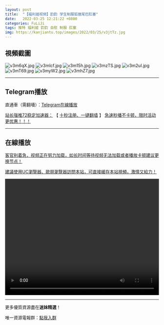 ```yaml
---
layout: post
title:  "【福利姬视频】韵韵 学生制服狐狸尾巴肛塞"
date:   2022-03-25 12:21:22 +0800
categories: FuLiJi
tags: 推特 福利姬 韵韵 自慰 制服 肛塞
img: https://kanjiantu.top/images/2022/03/25/v3jtTz.jpg
---
```



## 視頻截圖

![v3m6qX.jpg](https://kanjiantu.top/images/2022/03/25/v3m6qX.jpg)
![v3mlcf.jpg](https://kanjiantu.top/images/2022/03/25/v3mlcf.jpg)
![v3m15h.jpg](https://kanjiantu.top/images/2022/03/25/v3m15h.jpg)
![v3mzTS.jpg](https://kanjiantu.top/images/2022/03/25/v3mzTS.jpg)
![v3m2uI.jpg](https://kanjiantu.top/images/2022/03/25/v3m2uI.jpg)
![v3mT69.jpg](https://kanjiantu.top/images/2022/03/25/v3mT69.jpg)
![v3myW2.jpg](https://kanjiantu.top/images/2022/03/25/v3myW2.jpg)
![v3mhZ7.jpg](https://kanjiantu.top/images/2022/03/25/v3mhZ7.jpg)

* * *
## Telegram播放

直通車（需翻墻）：[Telegram在線播放](https://t.me/mimeijingxuan/333)

<u>站长强推72稳定加速器：</u> 【 [十秒注册、一键翻墙](https://72vpn.xyz/#/register?code=mimei) 】
<u>  急速秒播不卡顿，限时活动更优惠！！！</u>
* * *
## 在線播放
<u>客官别着急，视频正在努力加载，如长时间等待视频无法加载或者播放卡顿建议更换节点！</u>

<u>建議使用UC瀏覽器、歐朋瀏覽器訪問本站，可直接緩存本站視頻，激情又給力！</u>
<center><video src="https://cdn.publer.io/uploads/videos/623d337cdb279760bbfbdd73/3d49eddeb62704f750c6530676cf1502.mp4" width="100%" height="380px" controls="controls"></video></center>


* * *
更多優質資源盡在**迷妹精選**！

唯一資源電報群：[點我入群](https://t.me/mimeijingxuan)


